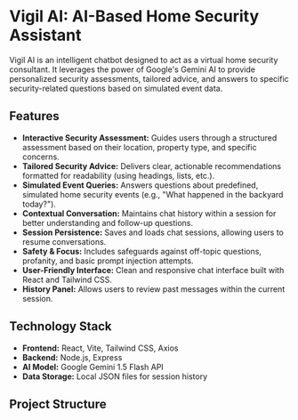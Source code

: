 # Vigil AI: AI-Based Home Security Assistant

Vigil AI is an intelligent chatbot designed to act as a virtual home security consultant. It leverages the power of Google's Gemini AI to provide personalized security assessments, tailored advice, and answers to specific security-related questions based on simulated event data.

## Features

*   **Interactive Security Assessment:** Guides users through a structured assessment based on their location, property type, and specific concerns.
*   **Tailored Security Advice:** Delivers clear, actionable recommendations formatted for readability (using headings, lists, etc.).
*   **Simulated Event Queries:** Answers questions about predefined, simulated home security events (e.g., "What happened in the backyard today?").
*   **Contextual Conversation:** Maintains chat history within a session for better understanding and follow-up questions.
*   **Session Persistence:** Saves and loads chat sessions, allowing users to resume conversations.
*   **Safety & Focus:** Includes safeguards against off-topic questions, profanity, and basic prompt injection attempts.
*   **User-Friendly Interface:** Clean and responsive chat interface built with React and Tailwind CSS.
*   **History Panel:** Allows users to review past messages within the current session.

## Technology Stack

*   **Frontend:** React, Vite, Tailwind CSS, Axios
*   **Backend:** Node.js, Express
*   **AI Model:** Google Gemini 1.5 Flash API
*   **Data Storage:** Local JSON files for session history

## Project Structure
